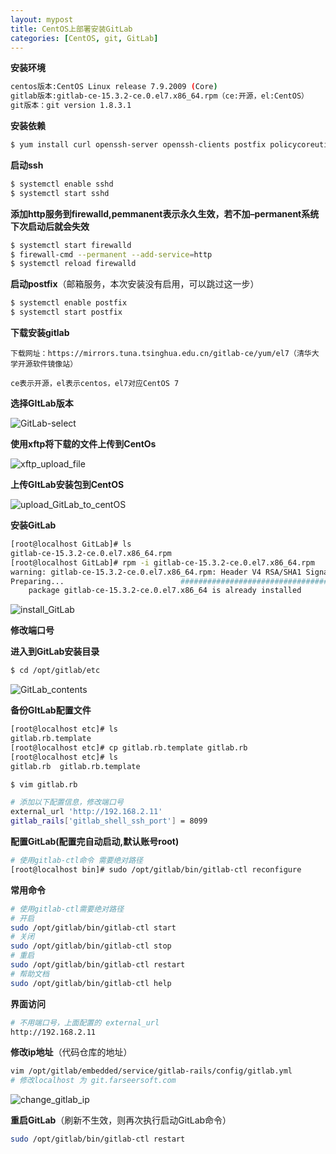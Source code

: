 ```yaml
---
layout: mypost
title: CentOS上部署安装GitLab
categories: [CentOS, git, GitLab]
---
```


**安装环境**

```bash
centos版本:CentOS Linux release 7.9.2009 (Core)
gitlab版本:gitlab-ce-15.3.2-ce.0.el7.x86_64.rpm（ce:开源，el:CentOS）	
git版本：git version 1.8.3.1
```

**安装依赖**

```bash
$ yum install curl openssh-server openssh-clients postfix policycoreutils-python git
```

**启动ssh**

```bash
$ systemctl enable sshd
$ systemctl start sshd
```

**添加http服务到firewalld,pemmanent表示永久生效，若不加–permanent系统下次启动后就会失效**

```bash
$ systemctl start firewalld
$ firewall-cmd --permanent --add-service=http
$ systemctl reload firewalld
```

**启动postfix**（邮箱服务，本次安装没有启用，可以跳过这一步）

```bash
$ systemctl enable postfix
$ systemctl start postfix
```

**下载安装gitlab**

```
下载网址：https://mirrors.tuna.tsinghua.edu.cn/gitlab-ce/yum/el7（清华大学开源软件镜像站）

ce表示开源，el表示centos，el7对应CentOS 7
```

**选择GItLab版本**

![GitLab-select](GitLab_select.png)

**使用xftp将下载的文件上传到CentOs**

![xftp_upload_file](xftp_upload_file.png)

**上传GItLab安装包到CentOS**

![upload_GitLab_to_centOS](upload_GitLab_to_centOS.png)

**安装GitLab**

```bash
[root@localhost GitLab]# ls
gitlab-ce-15.3.2-ce.0.el7.x86_64.rpm
[root@localhost GitLab]# rpm -i gitlab-ce-15.3.2-ce.0.el7.x86_64.rpm 
warning: gitlab-ce-15.3.2-ce.0.el7.x86_64.rpm: Header V4 RSA/SHA1 Signature, key ID f27eab47: NOKEY
Preparing...                          ################################# [100%]
	package gitlab-ce-15.3.2-ce.0.el7.x86_64 is already installed
```

![install_GitLab](install_GitLab.png)

**修改端口号**

**进入到GitLab安装目录**

```bash
$ cd /opt/gitlab/etc
```

![GitLab_contents](GitLab_contents.png)

**备份GItLab配置文件**

```bash
[root@localhost etc]# ls
gitlab.rb.template
[root@localhost etc]# cp gitlab.rb.template gitlab.rb
[root@localhost etc]# ls
gitlab.rb  gitlab.rb.template
```

```bash
$ vim gitlab.rb

# 添加以下配置信息，修改端口号
external_url 'http://192.168.2.11'
gitlab_rails['gitlab_shell_ssh_port'] = 8099
```

**配置GitLab(配置完自动启动,默认账号root)**

```bash
# 使用gitlab-ctl命令 需要绝对路径
[root@localhost bin]# sudo /opt/gitlab/bin/gitlab-ctl reconfigure
```

**常用命令**

```bash
# 使用gitlab-ctl需要绝对路径
# 开启
sudo /opt/gitlab/bin/gitlab-ctl start
# 关闭
sudo /opt/gitlab/bin/gitlab-ctl stop
# 重启
sudo /opt/gitlab/bin/gitlab-ctl restart
# 帮助文档
sudo /opt/gitlab/bin/gitlab-ctl help
```

**界面访问**

```bash
# 不用端口号，上面配置的 external_url
http://192.168.2.11
```

**修改ip地址**（代码仓库的地址）

```bash
vim /opt/gitlab/embedded/service/gitlab-rails/config/gitlab.yml
# 修改localhost 为 git.farseersoft.com
```

![change_gitlab_ip](change_gitlab_ip.png)

**重启GitLab**（刷新不生效，则再次执行启动GitLab命令）

```bash
sudo /opt/gitlab/bin/gitlab-ctl restart
```

